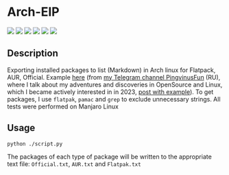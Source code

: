# Arch-EIP

 [![](https://img.shields.io/badge/platforms-Arch_Linux-1793D1.svg?logo=archlinux)](https://github.com/Zalexanninev15/Arch-EIP) 
 [![](https://img.shields.io/badge/written_on-Python-3776AB.svg?logo=python)](https://github.com/Zalexanninev15/Arch-EIP) 
 [![](https://img.shields.io/badge/release-v1.1-blue.svg)](https://github.com/Zalexanninev15/Arch-EIP) 
 [![](https://img.shields.io/github/last-commit/Zalexanninev15/Arch-EIP.svg)](https://github.com/Zalexanninev15/Arch-EIP/commits/master) 
 [![](https://img.shields.io/badge/license-GPLv3-ligthgreen.svg)](LICENSE) 
 [![](https://img.shields.io/badge/donate-Buy_Me_a_Coffee-F94400.svg)](https://zalexanninev15.jimdofree.com/buy-me-a-coffee) 

## Description 

Exporting installed packages to list (Markdown) in Arch linux for Flatpack, AUR, Official. Example [here](https://cloud.disroot.org/s/4K63rWKJZ9YDxcP) (from [my Telegram channel PingvinusFun](https://ttttt.me/pingvinusfun) (RU), where I talk about my adventures and discoveries in OpenSource and Linux, which I became actively interested in in 2023, [post with example](https://ttttt.me/pingvinusfun/34)). To get packages, I use `flatpak`, `pamac` and `grep` to exclude unnecessary strings. All tests were performed on Manjaro Linux

## Usage

 ```bash 
 python ./script.py
 ```
 The packages of each type of package will be written to the appropriate text file: `Official.txt`, `AUR.txt` and `Flatpak.txt`
